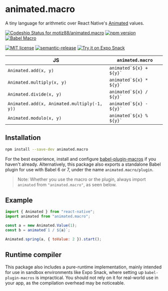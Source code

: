 # animated.macro

A tiny language for arithmetic over React Native's [Animated](https://facebook.github.io/react-native/docs/animations.html) values.

[![Codeship Status for motiz88/animated.macro][codeship-badge]][codeship]
[![npm version][npm-version-badge]][npm-version]
[![Babel Macro][babel-plugin-macros-badge]][babel-plugin-macros]

[![MIT license][license-badge]][license]
[![semantic-release][semantic-release-badge]][semantic-release]
[![Try it on Expo Snack][expo-snack-badge]][expo-snack]

[codeship-badge]: https://img.shields.io/codeship/462bfdb0-f022-0135-7380-3a28d0350dfa/master.svg
[codeship]: https://app.codeship.com/projects/271231
[npm-version-badge]: https://img.shields.io/npm/v/animated.macro.svg
[npm-version]: https://www.npmjs.com/animated.macro
[license-badge]: https://img.shields.io/github/license/motiz88/animated.macro.svg
[license]: https://github.com/motiz88/animated.macro/blob/master/LICENSE.md
[babel-plugin-macros-badge]: https://img.shields.io/badge/babel%20macro-%F0%9F%8E%A3-f5da55.svg
[babel-plugin-macros]: https://github.com/kentcdodds/babel-plugin-macros
[expo-snack-badge]: https://img.shields.io/badge/try%20it%20on-Expo%20Snack%20%F0%9F%93%B1-488CCD.svg
[expo-snack]: https://snack.expo.io/HJQfFaj8f
[semantic-release-badge]: https://img.shields.io/badge/%20%20%F0%9F%93%A6%F0%9F%9A%80-semantic--release-e10079.svg
[semantic-release]: https://github.com/semantic-release/semantic-release

| JS                                          | `animated.macro`            |
| ------------------------------------------- | --------------------------- |
| `Animated.add(x, y)`                        | `` animated`${x} + ${y}` `` |
| `Animated.multiply(x, y)`                   | `` animated`${x} * ${y}` `` |
| `Animated.divide(x, y)`                     | `` animated`${x} / ${y}` `` |
| `Animated.add(x, Animated.multiply(-1, y))` | `` animated`${x} - ${y}` `` |
| `Animated.modulo(x, y)`                     | `` animated`${x} % ${y}` `` |

## Installation

```sh
npm install --save-dev animated.macro
```

For the best experience, install and configure [babel-plugin-macros](https://github.com/kentcdodds/babel-plugin-macros) if you haven't already. Alternatively, this package also exports a standalone Babel plugin for use with Babel 6 or 7, under the name `animated.macro/plugin`.

> Note: Whether you use the macro or the plugin, always import `animated` from `"animated.macro"`, as seen below.

## Example

```js
import { Animated } from "react-native";
import animated from "animated.macro";

const a = new Animated.Value(1);
const b = animated`1 / ${a}`;

Animated.spring(a, { toValue: 2 }).start();
```

## Runtime compiler

This package also includes a pure-runtime implementation, mainly intended for use in sandbox environments like Expo Snack, where setting up `babel-plugin-macros` is impractical. You should not rely on it for real-world use in your app, as the compilation overhead may be noticeable.
